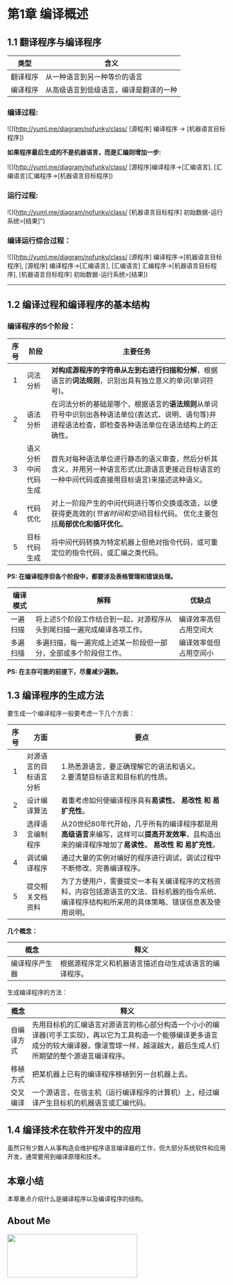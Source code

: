 # 第1章 编译概述

## 1.1 翻译程序与编译程序

类型     | 含义
---------|---------
翻译程序 | 从一种语言到另一种等价的语言
编译程序 | 从高级语言到低级语言，编译是翻译的一种


###  编译过程:

![](http://yuml.me/diagram/nofunky/class/
[源程序] 编译程序 -> [机器语言目标程序])


**如果程序最后生成的不是机器语言，而是汇编则增加一步:**


 ![](http://yuml.me/diagram/nofunky/class/
 [源程序]编译程序->[汇编语言],
 [汇编语言]汇编程序->[机器语言目标程序])

### 运行过程:

 ![](http://yuml.me/diagram/nofunky/class/
 [机器语言目标程序] 初始数据-运行系统>[结果]")

### 编译运行综合过程：

 ![](http://yuml.me/diagram/nofunky/class/
 [源程序] 编译程序->[机器语言目标程序],
 [源程序] 编译程序->[汇编语言],
 [汇编语言] 汇编程序->[机器语言目标程序],
 [机器语言目标程序] 初始数据-运行系统>[结果])

*****

## 1.2 编译过程和编译程序的基本结构

### 编译程序的5个阶段：

序号 |     阶段     | 主要任务
:---:|--------------|--------------
  1  | 词法分析     | **对构成源程序的字符串从左到右进行扫描和分解**，根据语言的**词法规则**，识别出具有独立意义的单词(单词符号)。
  2  | 语法分析     | 在词法分析的基础是哪个，根据语言的**语法规则**从单词符号中识别出各种语法单位(表达式、说明、语句等)并进程语法检查，即检查各种语法单位在语法结构上的正确性。
  3  | 语义分析<br/>中间代码生成 | 首先对每种语法单位进行静态的语义审查，然后分析其含义，并用另一种语言形式(比源语言更接近目标语言的一种中间代码或直接用目标语言)来描述这种语义。
  4  | 代码优化     | 对上一阶段产生的中间代码进行等价交换或改造，以便获得更高效的(*节省时间和空间*)目标代码。 优化主要包括**局部优化和循环优化**。
  5  | 目标代码生成 | 将中间代码转换为特定机器上但绝对指令代码，或可重定位的指令代码，或汇编之类代码。

**PS: 在编译程序但各个阶段中，都要涉及表格管理和错误处理。**

编译模式 | 解释 | 优缺点
---------|------| -------
一遍扫描 | 将上述5个阶段工作结合到一起，对源程序从头到尾扫描一遍完成编译各项工作。 | 编译效率高但占用空间大
多遍扫描 | 多遍扫描，每一遍完成上述某一阶段但一部分，全部或多个阶段但工作。        | 编译效率低但占用空间小

**PS: 在主存可能的前提下，尽量减少遍数。**


## 1.3 编译程序的生成方法

要生成一个编译程序一般要考虑一下几个方面：

序号 |          方面          | 要点
:---:|------------------------|--------------
  1  | 对源语言的目标语言分析 | 1.熟悉源语言，要正确理解它的语法和语义。<br/> 2.要清楚目标语言和目标机的性质。
  2  | 设计编译算法           | 着重考虑如何使编译程序具有**易读性、 易改性 和 易扩充性**。
  3  | 选择语言编制程序       | 从20世纪80年代开始，几乎所有的编译程序都是用**高级语言**来编写，这样可以**提高开发效率**，且构造出来的编译程序增加了**易读性、 易改性 和 易扩充性**。
  4  | 调试编译程序           | 通过大量的实例对编好的程序进行调试，调试过程中不断修改、完善编译程序。
  5  | 提交相关文档资料       | 为了方便用户，需要提交一本有关编译程序的文档资料，内容包括源语言的文法、目标机器的指令系统、编译程序结构和所采用的具体策略、错误信息表及使用说明。

**几个概念：**

概念 | 释义
-----|-----------
编译程序产生器 | 根据源程序定义和机器语言描述自动生成该语言的编译程序。

生成编译程序的方法：

概念 | 释义
-----|-----------
自编译方式 | 先用目标机的汇编语言对源语言的核心部分构造一个小小的编译器(可手工实现)，再以它为工具构造一个能够编译更多语言成分的较大编译器，像滚雪球一样，越滚越大，最后生成人们所期望的整个源语言编译程序。
移植方式   | 把某机器上已有的编译程序移植到另一台机器上去。
交叉编译   | 一个源语言，在宿主机（运行编译程序的计算机）上，经过编译产生目标机的机器语言或汇编代码。

## 1.4 编译技术在软件开发中的应用

虽然只有少数人从事构造会维护程序语言编译器的工作，但大部分系统软件和应用开发，通常要用到编译原理和技术。

## 本章小结

本章重点介绍什么是编译程序以及编译程序的结构。


## About Me

<a href="https://github.com/GcsSloop/SloopBlog/blob/master/FINDME.md" target="_blank"> <img src="http://ww4.sinaimg.cn/large/005Xtdi2gw1f1qn89ihu3j315o0dwwjc.jpg" width=300 height=100 /> </a>

<br/><br/><br/><br/><br/><br/><br/><br/>





